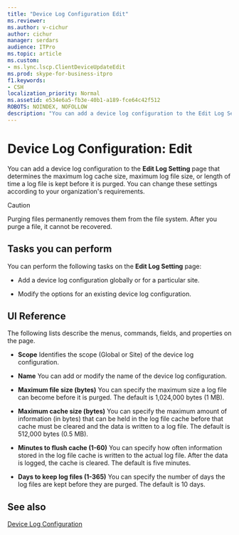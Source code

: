```yaml
---
title: "Device Log Configuration Edit"
ms.reviewer: 
ms.author: v-cichur
author: cichur
manager: serdars
audience: ITPro
ms.topic: article
ms.custom:
- ms.lync.lscp.ClientDeviceUpdateEdit
ms.prod: skype-for-business-itpro
f1.keywords:
- CSH
localization_priority: Normal
ms.assetid: e534e6a5-fb3e-40b1-a189-fce64c42f512
ROBOTS: NOINDEX, NOFOLLOW
description: "You can add a device log configuration to the Edit Log Setting page that determines the maximum log cache size, maximum log file size, or length of time a log file is kept before it is purged. You can change these settings according to your organization's requirements."
---
```


# Device Log Configuration: Edit
 
You can add a device log configuration to the **Edit Log Setting** page that determines the maximum log cache size, maximum log file size, or length of time a log file is kept before it is purged. You can change these settings according to your organization's requirements.
  
> [!CAUTION]
> Purging files permanently removes them from the file system. After you purge a file, it cannot be recovered. 
  
## Tasks you can perform

You can perform the following tasks on the **Edit Log Setting** page:
  
- Add a device log configuration globally or for a particular site.
    
- Modify the options for an existing device log configuration.
    
## UI Reference

The following lists describe the menus, commands, fields, and properties on the page.
  
- **Scope** Identifies the scope (Global or Site) of the device log configuration.
    
- **Name** You can add or modify the name of the device log configuration.
    
- **Maximum file size (bytes)** You can specify the maximum size a log file can become before it is purged. The default is 1,024,000 bytes (1 MB).
    
- **Maximum cache size (bytes)** You can specify the maximum amount of information (in bytes) that can be held in the log file cache before that cache must be cleared and the data is written to a log file. The default is 512,000 bytes (0.5 MB).
    
- **Minutes to flush cache (1-60)** You can specify how often information stored in the log file cache is written to the actual log file. After the data is logged, the cache is cleared. The default is five minutes.
    
- **Days to keep log files (1-365)** You can specify the number of days the log files are kept before they are purged. The default is 10 days.
    
## See also

[Device Log Configuration](ms.lync.lscp.ClientDeviceCfgMain.md)
